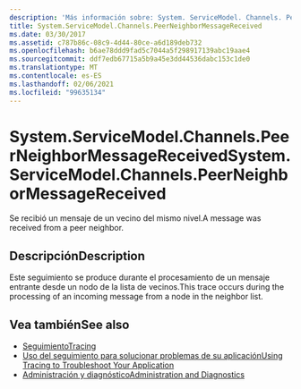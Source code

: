 ```yaml
---
description: 'Más información sobre: System. ServiceModel. Channels. PeerNeighborMessageReceived'
title: System.ServiceModel.Channels.PeerNeighborMessageReceived
ms.date: 03/30/2017
ms.assetid: c787b86c-08c9-4d44-80ce-a6d189deb732
ms.openlocfilehash: b6ae78ddd9fad5c7044a5f298917139abc19aae4
ms.sourcegitcommit: ddf7edb67715a5b9a45e3dd44536dabc153c1de0
ms.translationtype: MT
ms.contentlocale: es-ES
ms.lasthandoff: 02/06/2021
ms.locfileid: "99635134"
---
```

# <a name="systemservicemodelchannelspeerneighbormessagereceived"></a><span data-ttu-id="bc61c-103">System.ServiceModel.Channels.PeerNeighborMessageReceived</span><span class="sxs-lookup"><span data-stu-id="bc61c-103">System.ServiceModel.Channels.PeerNeighborMessageReceived</span></span>

<span data-ttu-id="bc61c-104">Se recibió un mensaje de un vecino del mismo nivel.</span><span class="sxs-lookup"><span data-stu-id="bc61c-104">A message was received from a peer neighbor.</span></span>  
  
## <a name="description"></a><span data-ttu-id="bc61c-105">Descripción</span><span class="sxs-lookup"><span data-stu-id="bc61c-105">Description</span></span>  

 <span data-ttu-id="bc61c-106">Este seguimiento se produce durante el procesamiento de un mensaje entrante desde un nodo de la lista de vecinos.</span><span class="sxs-lookup"><span data-stu-id="bc61c-106">This trace occurs during the processing of an incoming message from a node in the neighbor list.</span></span>  
  
## <a name="see-also"></a><span data-ttu-id="bc61c-107">Vea también</span><span class="sxs-lookup"><span data-stu-id="bc61c-107">See also</span></span>

- [<span data-ttu-id="bc61c-108">Seguimiento</span><span class="sxs-lookup"><span data-stu-id="bc61c-108">Tracing</span></span>](index.md)
- [<span data-ttu-id="bc61c-109">Uso del seguimiento para solucionar problemas de su aplicación</span><span class="sxs-lookup"><span data-stu-id="bc61c-109">Using Tracing to Troubleshoot Your Application</span></span>](using-tracing-to-troubleshoot-your-application.md)
- [<span data-ttu-id="bc61c-110">Administración y diagnóstico</span><span class="sxs-lookup"><span data-stu-id="bc61c-110">Administration and Diagnostics</span></span>](../index.md)
